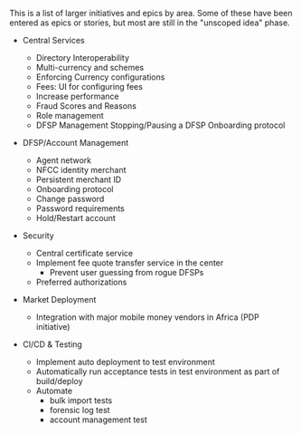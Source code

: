 This is a list of larger initiatives and epics by area. Some of these have been entered as epics or stories, but most are still in the "unscoped idea" phase.

- Central Services
	- Directory Interoperability
	- Multi-currency and schemes
	- Enforcing Currency configurations
	- Fees: UI for configuring fees
	- Increase performance 
	- Fraud Scores and Reasons
	- Role management
	- DFSP Management
		Stopping/Pausing a DFSP
		Onboarding protocol
			
- DFSP/Account Management
	- Agent network
	- NFCC identity merchant
	- Persistent merchant ID
	- Onboarding protocol
	- Change password
	- Password requirements
	- Hold/Restart account
- Security
	- Central certificate service
	- Implement fee quote transfer service in the center
		- Prevent user guessing from rogue DFSPs
	- Preferred authorizations
	
- Market Deployment
	- Integration with major mobile money vendors in Africa (PDP initiative)
	
- CI/CD & Testing
	- Implement auto deployment to test environment
	- Automatically run acceptance tests in test environment as part of build/deploy
	- Automate 
		- bulk import tests
		- forensic log test
		- account management test
